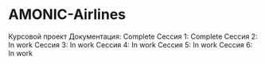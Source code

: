 # AMONIC-Airlines
<h>Курсовой проект<h/>
Документация: Complete
Сессия 1: Complete
Сессия 2: In work
Сессия 3: In work
Сессия 4: In work
Сессия 5: In work
Сессия 6: In work

